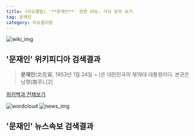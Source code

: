 ```yaml
---
title: (이슈클립) '**문재인**' 관련 이슈, 기사 모아 보기
tag: 문재인
category: 이슈클리핑
---
```

![wiki_img](https://user-images.githubusercontent.com/42597476/44503234-41136a80-a6d0-11e8-9071-6fc6418eafe4.png)
## **'**문재인**'** 위키피디아 검색결과
>**문재인**(文在寅, 1953년 1월 24일 ~ )은 대한민국의 제19대 대통령이다. 본관은 남평(南平).[2]

<a href="https://ko.wikipedia.org/wiki/문재인" target="_blank">위키백과 전체보기</a>

![wordcloud](https://s3.ap-northeast-2.amazonaws.com/lyrics101-wordcloud/2018-09-18-1537251654.png)
![news_img](https://user-images.githubusercontent.com/42597476/44507050-1206f400-a6e4-11e8-8d98-7ffbfebb353f.png)
## **'**문재인**'** 뉴스속보 검색결과

